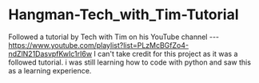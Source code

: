 # Hangman-Tech_with_Tim-Tutorial
Followed a tutorial by Tech with Tim on his YouTube channel --- https://www.youtube.com/playlist?list=PLzMcBGfZo4-ndZlN21DasvpfKwIc1rI6w
I can't take credit for this project as it was a followed tutorial. 
i was still learning how to code with python and saw this as a learning experience.
